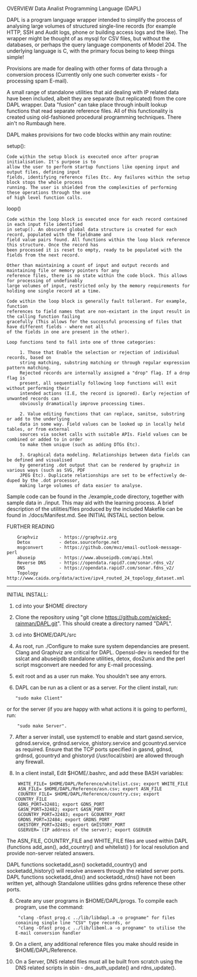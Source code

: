 OVERVIEW Data Analist Programming Language (DAPL)

DAPL is a program language wrapper intended to simplify the process of analysing large volumes of structured 
single-line records (for example HTTP, SSH and Audit logs, phone or building access logs and the like). 
The wrapper might be thought of as mysql for CSV files, but without the databases, or perhaps the query language 
components of Model 204. The underlying language is C, with the primary focus being to keep things simple!

Provisions are made for dealing with other forms of data through a conversion process (Currently only one such 
converter exists - for processing spam E-mail). 

A small range of standalone utilities that aid dealing with IP related data have been included, albeit they are 
separate (but replicated) from the core DAPL wrapper. Data "fusion" can take place through inbuilt lookup functions
that read separate reference files. All of this functionality is created using old-fashioned procedural programming
techniques. There ain't no Rumbaugh here.

DAPL makes provisions for two code blocks within any main routine:

setup():

    Code within the setup block is executed once after program initialisation. It's purpose is to 
    allow the user to perform startup functions like opening input and output files, defining input 
    fields, identifying reference files Etc. Any failures within the setup block stops the whole process 
    running. The user is shielded from the complexities of performing these operations through the use
    of high level function calls. 

loop()

    Code within the loop block is executed once for each record contained in each input file identified 
    in setup(). An obscured global data structure is created for each record, populated with the fieldname and 
    field value pairs found. All functions within the loop block reference this structure. Once the record has 
    been processed it is reset to empty, ready to be populated with the fields from the next record. 
    
    Other than maintaining a count of input and output records and maintaining file or memory pointers for any 
    reference files, there is no state within the code block. This allows for processing of undefinably 
    large volumes of input, restricted only by the memory requirements for holding one single record at a time. 
    
    Code within the loop block is generally fault tollerant. For example, function 
    references to field names that are non-existant in the input result in the calling function failing 
    gracefully (This allows for the successful processing of files that have different fields - where not all 
    of the fields in one are present in the other). 
    
    Loop functions tend to fall into one of three categories:

         1. Those that Enable the selection or rejection of individual records, based on
         string matching, substring matching or through regular expression pattern matching. 
         Rejected records are internally assigned a "drop" flag. If a drop flag is 
         present, all sequentially following loop functions will exit without performing their 
         intended actions (I.E, the record is ignored). Early rejection of unwanted records can 
         obviously dramatically improve processing times.
         
         2. Value editing functions that can replace, sanitse, substring or add to the underlying
         data in some way. Field values can be looked up in locally held tables, or from external
         sources via socket calls with suitable APIs. Field values can be combined or added to in order
         to make them unique (such as adding DTGs Etc). 
         
         3. Graphical data modeling. Relationships between data fields can be defined and visualised
         by generating .dot output that can be rendered by graphviz in various ways (such as SVG, PDF 
         JPEG Etc). Duplicate relationships are set to be effectively de-duped by the .dot processor, 
         making large volumes of data easier to analyse.
         
Sample code can be found in the ./example_code directory, together with sample data in ./input. This 
may aid with the learning process. A brief description of the utilities/files produced by the included 
Makefile can be found in ./docs/Manifest.md. See INITIAL INSTALL section below.

FURTHER READING

        Graphviz        - https://graphviz.org
        Detox           - detox.sourceforge.net
        msgconvert      - https://github.com/mvz/email-outlook-message-perl
        abuseip         - https://www.abuseipdb.com/api.html
        Reverse DNS     - https://opendata.rapid7.com/sonar.rdns_v2/
        DNS             - https://opendata.rapid7.com/sonar.fdns_v2/
        Topology        - http://www.caida.org/data/active/ipv4_routed_24_topology_dataset.xml
        
        
------------------------------------------------------------------------------------------------

INITIAL INSTALL:

1.  cd into your $HOME directory

2.  Clone the repository using "git clone https://github.com/wicked-rainman/DAPL.git". This should create a 
directory named "DAPL".

3.  cd into $HOME/DAPL/src

4.  As root, run ./Configure to make sure system dependancies are present. Clang and Graphviz are critical for 
DAPL. Openssl-dev is needed for the  sslcat and abuseipdb standalone utilities, detox, dos2unix and the perl 
script msgconvert are needed for any E-mail processing.

5.  exit root and as a user run make. You shouldn't see any errors.

6.  DAPL can be run as a client or as a server. For the client install, run:

        "sudo make Client" 
      
or for the server (if you are happy with what actions it is going to perform), run:

        "sudo make Server".

7. After a server install, use systemctl to enable and start gasnd.service, gdnsd.service, grdnsd.service, 
ghistory.service and gcountryd.service as required. Ensure that the TCP ports specified in gasnd, gdnsd, 
grdnsd, gcountryd and ghistoryd (/usr/local/sbin) are allowed through any firewall.


8. In a client install, Edit $HOME/.bashrc, and add these BASH variables:

        WHITE_FILE= $HOME/DAPL/Reference/whitelist.csv; export WHITE_FILE
        ASN_FILE= $HOME/DAPL/Reference/asn.csv; export ASN_FILE
        COUNTRY_FILE= $HOME/DAPL/Reference/country.csv; export COUNTRY_FILE
        GDNS_PORT=32481; export GDNS_PORT
        GASN_PORT=32482; export GASN_PORT
        GCOUNTRY_PORT=32483; export GCOUNTRY_PORT
        GRDNS_PORT=32484; export GRDNS_PORT
        GHISTORY_PORT=32485; export GHISTORY_PORT
        GSERVER= (IP address of the server); export GSERVER
        
The ASN_FILE, COUNTRY_FILE and WHITE_FILE files are used within DAPL (functions add_asn(), add_country() 
and whitelist() ) for local resolution and provide non-server related answers. 

DAPL functions socketadd_asn() socketadd_country() and socketadd_history() will resolve answers through 
the related server ports. DAPL functions socketadd_dns() and socketadd_rdns() have not been written yet, 
although Standalone utilities gdns grdns reference these other ports. 

8. Create any user programs in $HOME/DAPL/progs. To compile each program, use the command:

        "clang -Ofast prog.c ../lib/libdapl.a -o progname" for files conaining single line "CSV" type records, or
        "clang -Ofast prog.c ../lib/libeml.a -o progname" to utilise the E-mail conversion handler

9. On a client, any additional reference files you make should reside in $HOME/DAPL/Reference. 

10. On a Server, DNS related files must all be built from scratch using the DNS related scripts in sbin - dns_auth_update() 
and rdns_update(). 



